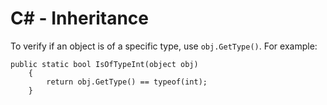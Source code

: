 # C# - Inheritance
To verify if an object is of a specific type, use `obj.GetType()`. For example:
```
public static bool IsOfTypeInt(object obj)
    {
        return obj.GetType() == typeof(int);
    }
```